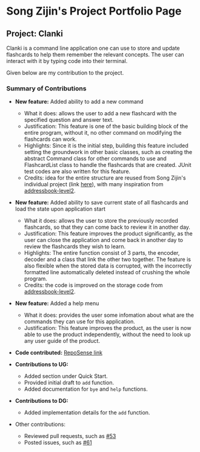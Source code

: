 # Song Zijin's Project Portfolio Page

## Project: Clanki

Clanki is a command line application one can use to store and update flashcards to help
them remember the relevant concepts. The user can interact with it by typing code into
their terminal.

Given below are my contribution to the project.

### Summary of Contributions

- **New feature:** Added ability to add a new command
    - What it does: allows the user to add a new flashcard with the specified question and answer text.
    - Justification: This feature is one of the basic building block of the entire program, without it, no
      other command on modifying the flashcards can work.
    - Highlights: Since it is the initial step, building this feature included setting the groundwork in other basic
      classes, such as creating the abstract Command class for other commands to use and FlashcardList class to
      handle the flashcards that are created. JUnit test codes are also written for this feature.
    - Credits: idea for the entire structure are reused from Song Zijin's individual project
      (link [here](https://github.com/SongZijin/ip)), with many inspiration from
      [addressbook-level2](https://github.com/se-edu/addressbook-level2).
- **New feature:** Added ability to save current state of all flashcards and load the state upon application start
    - What it does: allows the user to store the previously recorded flashcards,
      so that they can come back to review it in another day.
    - Justification: This feature improves the product significantly, as the user can close the application
      and come back in another day to review the flashcards they wish to learn.
    - Highlights: The entire function consist of 3 parts, the encoder, decoder and a class that link the other two
      together. The feature is also flexible when the stored data is corrupted, with the incorrectly formatted line
      automatically deleted instead of crushing the whole program.
    - Credits: the code is improved on the storage code from
      [addressbook-level2](https://github.com/se-edu/addressbook-level2).
- **New feature:** Added a help menu
    - What it does: provides the user some infomation about what are the commands they can use for this application.
    - Justification: This feature improves the product, as the user is now able to use the product independently,
      without the need to look up any user guide of the product.

- **Code contributed:**
  [RepoSense link](https://nus-cs2113-ay2223s2.github.io/tp-dashboard/?search=&sort=groupTitle&sortWithin=title&timeframe=commit&mergegroup=&groupSelect=groupByRepos&breakdown=true&checkedFileTypes=docs~functional-code~test-code~other&since=2023-02-17&tabOpen=true&tabType=authorship&zFR=false&tabAuthor=SongZijin&tabRepo=AY2223S2-CS2113-T15-4%2Ftp%5Bmaster%5D&authorshipIsMergeGroup=false&authorshipFileTypes=docs~functional-code~test-code&authorshipIsBinaryFileTypeChecked=false&authorshipIsIgnoredFilesChecked=false)

- **Contributions to UG:**
    - Added section under Quick Start.
    - Provided initial draft to `add` function.
    - Added documentation for `bye` and `help` functions.
- **Contributions to DG:**
    - Added implementation details for the `add` function.

- Other contributions:
    - Reviewed pull requests, such as [#53](https://github.com/AY2223S2-CS2113-T15-4/tp/pull/53)
    - Posted issues, such as [#61](https://github.com/AY2223S2-CS2113-T15-4/tp/issues/61)
